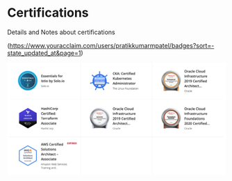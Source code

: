 # Certifications
Details and Notes about certifications

(https://www.youracclaim.com/users/pratikkumarmpatel/badges?sort=-state_updated_at&page=1)

![alt text](https://github.com/itinfracode/certifications/blob/main/All_Badges.png)
